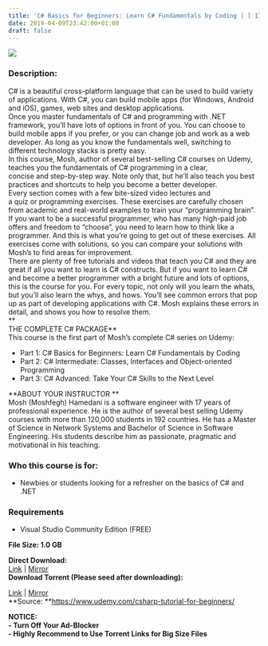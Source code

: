 ```yaml
---
title: 'C# Basics for Beginners: Learn C# Fundamentals by Coding | [ 179.99$Course For Free ]'
date: 2019-04-09T23:42:00+01:00
draft: false
---
```


[![](https://2.bp.blogspot.com/-g09tCE4b4BM/XK0fKISMNcI/AAAAAAAABnU/DRh0OZ6RyJgI4frz-pYR47Ctl6KPoHwcgCLcBGAs/s640/C-Basics-for-Beginners-Learn-C-Fundamentals-by-Coding.jpg)](https://2.bp.blogspot.com/-g09tCE4b4BM/XK0fKISMNcI/AAAAAAAABnU/DRh0OZ6RyJgI4frz-pYR47Ctl6KPoHwcgCLcBGAs/s1600/C-Basics-for-Beginners-Learn-C-Fundamentals-by-Coding.jpg)

### Description:

C# is a beautiful cross-platform language that can be used to build variety of applications. With C#, you can build mobile apps (for Windows, Android and iOS), games, web sites and desktop applications.  
Once you master fundamentals of C# and programming with .NET framework, you’ll have lots of options in front of you. You can choose to build mobile apps if you prefer, or you can change job and work as a web developer. As long as you know the fundamentals well, switching to different technology stacks is pretty easy.  
In this course, Mosh, author of several best-selling C# courses on Udemy, teaches you the fundamentals of C# programming in a clear, concise and step-by-step way. Note only that, but he’ll also teach you best practices and shortcuts to help you become a better developer.  
Every section comes with a few bite-sized video lectures and a quiz or programming exercises. These exercises are carefully chosen from academic and real-world examples to train your “programming brain”. If you want to be a successful programmer, who has many high-paid job offers and freedom to “choose”, you need to learn how to think like a programmer. And this is what you’re going to get out of these exercises. All exercises come with solutions, so you can compare your solutions with Mosh’s to find areas for improvement.  
There are plenty of free tutorials and videos that teach you C# and they are great if all you want to learn is C# constructs. But if you want to learn C# and become a better programmer with a bright future and lots of options, this is the course for you. For every topic, not only will you learn the whats, but you’ll also learn the whys, and hows. You’ll see common errors that pop up as part of developing applications with C#. Mosh explains these errors in detail, and shows you how to resolve them.  
**  
THE COMPLETE C# PACKAGE**  
This course is the first part of Mosh’s complete C# series on Udemy:  

*   Part 1: C# Basics for Beginners: Learn C# Fundamentals by Coding
*   Part 2: C# Intermediate: Classes, Interfaces and Object-oriented Programming
*   Part 3: C# Advanced: Take Your C# Skills to the Next Level

**ABOUT YOUR INSTRUCTOR **  
Mosh (Moshfegh) Hamedani is a software engineer with 17 years of professional experience. He is the author of several best selling Udemy courses with more than 120,000 students in 192 countries. He has a Master of Science in Network Systems and Bachelor of Science in Software Engineering. His students describe him as passionate, pragmatic and motivational in his teaching.  

### Who this course is for:

*   Newbies or students looking for a refresher on the basics of C# and .NET

### Requirements

*   Visual Studio Community Edition (FREE)

**File Size: 1.0 GB**

**Direct Download:**  
[Link](http://crowdurl.com/CBasicsforlink1) | [Mirror](http://crowdurl.com/CBasicsforlink2)  
**Download Torrent (Please seed after downloading):**  

[Link](http://crowdurl.com/CBasicsfortorrent1) | [Mirror](http://crowdurl.com/CBasicsfortorrent2)  
**Source: **https://www.udemy.com/csharp-tutorial-for-beginners/  

**NOTICE:  
\- Turn Off Your Ad-Blocker  
\- Highly Recommend to Use Torrent Links for Big Size Files**
